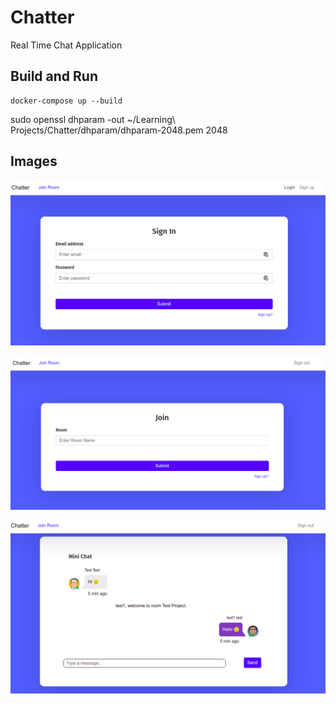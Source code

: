 # Chatter

Real Time Chat Application

## Build and Run
```shell
docker-compose up --build
```
sudo openssl dhparam -out ~/Learning\ Projects/Chatter/dhparam/dhparam-2048.pem 2048


## Images

![img](./img/login.png)

![img](./img/join.png)

![img](./img/chat.png)